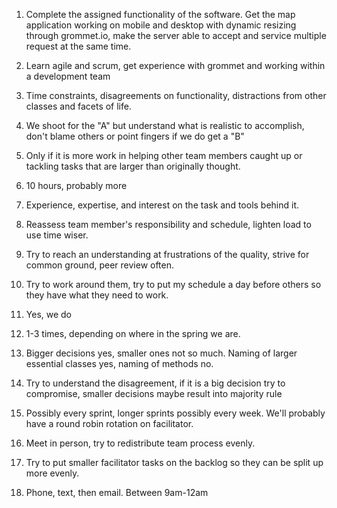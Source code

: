 1. Complete the assigned functionality of the software. Get the map application working on mobile and desktop with dynamic resizing through grommet.io, make the server able to accept and service multiple request at the same time.

2. Learn agile and scrum, get experience with grommet and working within a development team

3. Time constraints, disagreements on functionality, distractions from other classes and facets of life.

4. We shoot for the "A" but understand what is realistic to accomplish, don't blame others or point fingers if we do get a "B"

5. Only if it is more work in helping other team members caught up or tackling tasks that are larger than originally thought.

6. 10 hours, probably more

7. Experience, expertise, and interest on the task and tools behind it.

8. Reassess team member's responsibility and schedule, lighten load to use time wiser.

9. Try to reach an understanding at frustrations of the quality, strive for common ground, peer review often.

10. Try to work around them, try to put my schedule a day before others so they have what they need to work.

11. Yes, we do

12. 1-3 times, depending on where in the spring we are.

13. Bigger decisions yes, smaller ones not so much. Naming of larger essential classes yes, naming of methods no.

14. Try to understand the disagreement, if it is a big decision try to compromise, smaller decisions maybe result into majority rule

15. Possibly every sprint, longer sprints possibly every week. We'll probably have a round robin rotation on facilitator.

16. Meet in person, try to redistribute team process evenly.

17. Try to put smaller facilitator tasks on the backlog so they can be split up more evenly.

18. Phone, text, then email. Between 9am-12am